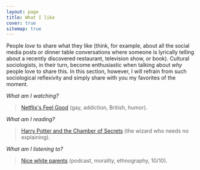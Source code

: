 ```yaml
---
layout: page
title: What I like
cover: true
sitemap: true
---
```


People _love_ to share what they like (think, for example, about all the social media posts or dinner table conversations where someone is lyrically telling about a recently discovered restaurant, television show, or book). Cultural sociologists, in their turn, become enthusiastic when talking about _why_ people love to share this. In this section, however, I will refrain from such sociological reflexivity and simply share with you my favorites of the moment.  

_What am I watching?_
> [Netflix's Feel Good](https://www.rottentomatoes.com/tv/feel_good/s01) (gay, addiction, British, humor).

_What am I reading?_
> [Harry Potter and the Chamber of Secrets](https://harrypotter.fandom.com/wiki/Harry_Potter_and_the_Chamber_of_Secrets#Chapter_1:_The_Worst_Birthday) (the wizard who needs no explaining).

_What am I listening to?_
> [Nice white parents](https://www.nytimes.com/2020/07/23/podcasts/nice-white-parents-serial.html) (podcast, morality, ethnography, 10/10).
